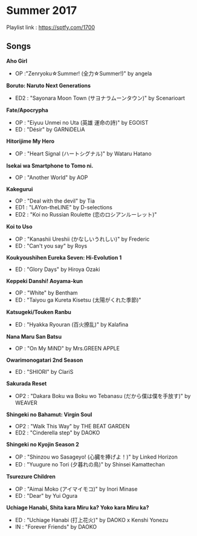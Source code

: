 # Summer 2017

Playlist link : https://sptfy.com/1700

## Songs

**Aho Girl**
* OP :"Zenryoku☆Summer! (全力☆Summer!)" by angela

**Boruto: Naruto Next Generations**
* ED2 : "Sayonara Moon Town (サヨナラムーンタウン)" by Scenarioart

**Fate/Apocrypha**
* OP : "Eiyuu Unmei no Uta (英雄 運命の詩)" by EGOIST
* ED : "Désir" by GARNiDELiA

**Hitorijime My Hero**
* OP : "Heart Signal (ハートシグナル)" by Wataru Hatano

**Isekai wa Smartphone to Tomo ni.**
* OP : "Another World" by AOP

**Kakegurui**
* OP : "Deal with the devil" by Tia
* ED1 : "LAYon-theLINE" by D-selections
* ED2 : "Koi no Russian Roulette (恋のロシアンルーレット)"

**Koi to Uso**
* OP : "Kanashii Ureshii (かなしいうれしい)" by Frederic
* ED : "Can't you say" by Roys

**Koukyoushihen Eureka Seven: Hi-Evolution 1**
* ED : "Glory Days" by Hiroya Ozaki

**Keppeki Danshi! Aoyama-kun**
* OP : "White" by Bentham
* ED : "Taiyou ga Kureta Kisetsu (太陽がくれた季節)"

**Katsugeki/Touken Ranbu**
* ED : "Hyakka Ryouran (百火撩乱)" by Kalafina

**Nana Maru San Batsu**
* OP : "On My MiND" by Mrs.GREEN APPLE

**Owarimonogatari 2nd Season**
* ED : "SHIORI" by ClariS

**Sakurada Reset**
* OP2 : "Dakara Boku wa Boku wo Tebanasu (だから僕は僕を手放す)" by WEAVER

**Shingeki no Bahamut: Virgin Soul**
* OP2 : "Walk This Way" by THE BEAT GARDEN
* ED2 : "Cinderella step" by DAOKO

**Shingeki no Kyojin Season 2**
* OP : "Shinzou wo Sasageyo! (心臓を捧げよ！)" by Linked Horizon
* ED : "Yuugure no Tori (夕暮れの鳥)" by Shinsei Kamattechan

**Tsurezure Children**
* OP : "Aimai Moko (アイマイモコ)" by Inori Minase
* ED : "Dear" by Yui Ogura

**Uchiage Hanabi, Shita kara Miru ka? Yoko kara Miru ka?**
* ED : "Uchiage Hanabi (打上花火)" by DAOKO x Kenshi Yonezu
* IN : "Forever Friends" by DAOKO
